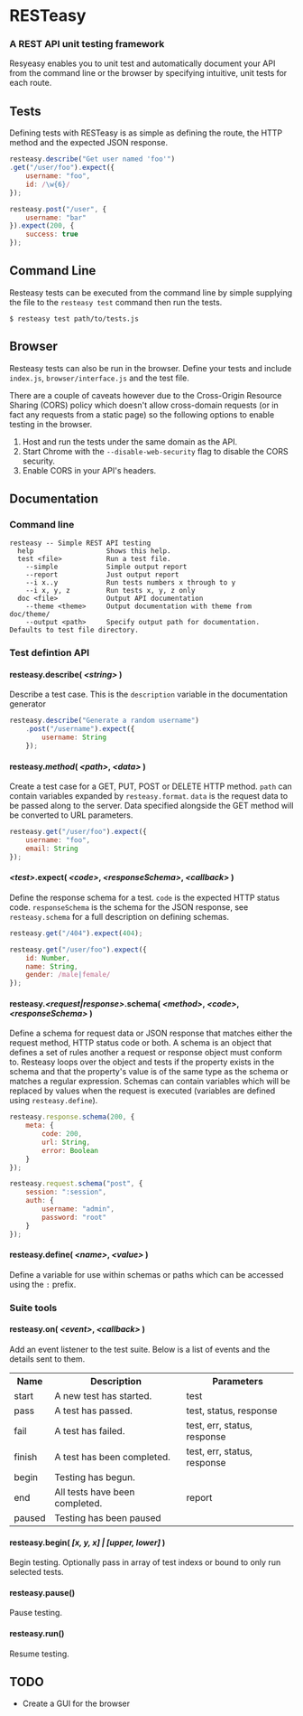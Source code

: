 # RESTeasy
### A REST API unit testing framework
Resyeasy enables you to unit test and automatically document your API from the command line or the browser by specifying intuitive, unit tests for each route.

## Tests
Defining tests with RESTeasy is as simple as defining the route, the HTTP method and the expected JSON response.

```js
resteasy.describe("Get user named 'foo'")
.get("/user/foo").expect({
	username: "foo",
	id: /\w{6}/
});

resteasy.post("/user", {
	username: "bar"
}).expect(200, {
	success: true
});
```

## Command Line
Resteasy tests can be executed from the command line by simple supplying the file to the `resteasy test` command then run the tests.

	$ resteasy test path/to/tests.js

## Browser
Resteasy tests can also be run in the browser. Define your tests and include `index.js`, `browser/interface.js` and the test file.

There are a couple of caveats however due to the Cross-Origin Resource Sharing (CORS) policy which doesn't allow cross-domain requests (or in fact any requests from a static page) so the following options to enable testing in the browser.

1. Host and run the tests under the same domain as the API.
2. Start Chrome with the `--disable-web-security` flag to disable the CORS security.
3. Enable CORS in your API's headers.

## Documentation
### Command line
```
resteasy -- Simple REST API testing
  help 			 		Shows this help.
  test <file> 			Run a test file.
    --simple  		 	Simple output report
    --report  		 	Just output report
    --i x..y   		 	Run tests numbers x through to y
    --i x, y, z		 	Run tests x, y, z only
  doc <file> 			Output API documentation
    --theme <theme>		Output documentation with theme from doc/theme/
    --output <path>		Specify output path for documentation. Defaults to test file directory.
```

### Test defintion API
#### resteasy.describe( _&lt;string>_ )
Describe a test case. This is the `description` variable in the documentation generator

```js
resteasy.describe("Generate a random username")
	.post("/username").expect({
		username: String
	});
```

#### resteasy._method_( _&lt;path>_, _&lt;data>_ )
Create a test case for a GET, PUT, POST or DELETE HTTP method. `path` can contain variables expanded by `resteasy.format`. `data` is the request data to be passed along to the server. Data specified alongside the GET method will be converted to URL parameters.

```js
resteasy.get("/user/foo").expect({
	username: "foo",
	email: String
});
```

#### _&lt;test>_.expect( _&lt;code>_, _&lt;responseSchema>_, _&lt;callback>_ )
Define the response schema for a test. `code` is the expected HTTP status code. `responseSchema` is the schema for the JSON response, see `resteasy.schema` for a full description on defining schemas.

```js
resteasy.get("/404").expect(404);

resteasy.get("/user/foo").expect({
	id: Number,
	name: String,
	gender: /male|female/
});
```

#### resteasy._&lt;request|response>_.schema( _&lt;method>_, _&lt;code>_, _&lt;responseSchema>_ )
Define a schema for request data or JSON response that matches either the request method, HTTP status code or both. A schema is an object that defines a set of rules another a request or response object must conform to. Resteasy loops over the object and tests if the property exists in the schema and that the property's value is of the same type as the schema or matches a regular expression. Schemas can contain variables which will be replaced by values when the request is executed (variables are defined using `resteasy.define`).

```js
resteasy.response.schema(200, {
	meta: {
		code: 200,
		url: String,
		error: Boolean
	}
});

resteasy.request.schema("post", {
	session: ":session",
	auth: {
		username: "admin",
		password: "root"
	}
});
```

#### resteasy.define( _&lt;name>_, _&lt;value>_ )
Define a variable for use within schemas or paths which can be accessed using the `:` prefix.

### Suite tools

#### resteasy.on( _&lt;event>_, _&lt;callback>_ )
Add an event listener to the test suite. Below is a list of events and the details sent to them.

<table>
	<tr>
		<th>Name</th><th>Description</th><th>Parameters</th>
	</tr>
	<tr>
		<td>start</td><td>A new test has started.</td><td>test</td>
	</tr>
	<tr>
		<td>pass</td><td>A test has passed.</td><td>test, status, response</td>
	</tr>
	<tr>
		<td>fail</td><td>A test has failed.</td><td>test, err, status, response</td>
	</tr>
	<tr>
		<td>finish</td><td>A test has been completed.</td><td>test, err, status, response</td>
	</tr>
	<tr>
		<td>begin</td><td>Testing has begun.</td><td></td>
	</tr>
	<tr>
		<td>end</td><td>All tests have been completed.</td><td>report</td>
	</tr>
	<tr>
		<td>paused</td><td>Testing has been paused</td><td></td>
	</tr>
</table>

#### resteasy.begin( _[x, y, x] | [upper, lower]_ )
Begin testing. Optionally pass in array of test indexs or bound to only run selected tests.

#### resteasy.pause()
Pause testing.

#### resteasy.run()
Resume testing.

## TODO
* Create a GUI for the browser